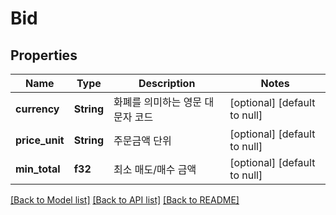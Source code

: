 # Bid

## Properties
Name | Type | Description | Notes
------------ | ------------- | ------------- | -------------
**currency** | **String** | 화폐를 의미하는 영문 대문자 코드 | [optional] [default to null]
**price_unit** | **String** | 주문금액 단위 | [optional] [default to null]
**min_total** | **f32** | 최소 매도/매수 금액 | [optional] [default to null]

[[Back to Model list]](../README.md#documentation-for-models) [[Back to API list]](../README.md#documentation-for-api-endpoints) [[Back to README]](../README.md)


